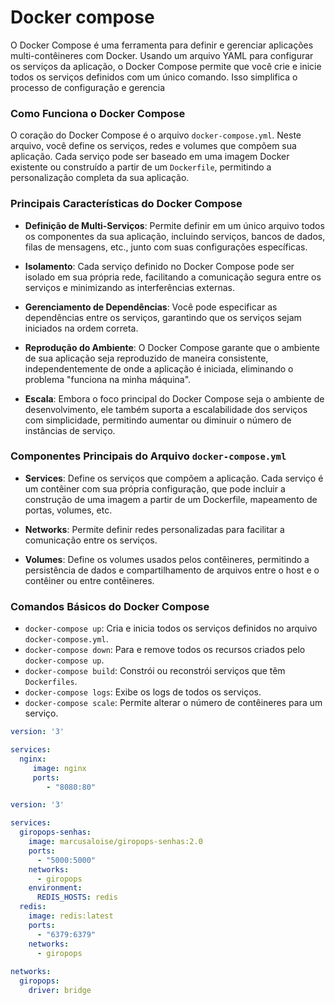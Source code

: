 # Docker compose

O Docker Compose é uma ferramenta para definir e gerenciar aplicações multi-contêineres com Docker. Usando um arquivo YAML para configurar os serviços da aplicação, o Docker Compose permite que você crie e inicie todos os serviços definidos com um único comando. Isso simplifica o processo de configuração e gerencia

### Como Funciona o Docker Compose

O coração do Docker Compose é o arquivo `docker-compose.yml`. Neste arquivo, você define os serviços, redes e volumes que compõem sua aplicação. Cada serviço pode ser baseado em uma imagem Docker existente ou construído a partir de um `Dockerfile`, permitindo a personalização completa da sua aplicação.

### Principais Características do Docker Compose

- **Definição de Multi-Serviços**: Permite definir em um único arquivo todos os componentes da sua aplicação, incluindo serviços, bancos de dados, filas de mensagens, etc., junto com suas configurações específicas.

- **Isolamento**: Cada serviço definido no Docker Compose pode ser isolado em sua própria rede, facilitando a comunicação segura entre os serviços e minimizando as interferências externas.

- **Gerenciamento de Dependências**: Você pode especificar as dependências entre os serviços, garantindo que os serviços sejam iniciados na ordem correta.

- **Reprodução do Ambiente**: O Docker Compose garante que o ambiente de sua aplicação seja reproduzido de maneira consistente, independentemente de onde a aplicação é iniciada, eliminando o problema "funciona na minha máquina".

- **Escala**: Embora o foco principal do Docker Compose seja o ambiente de desenvolvimento, ele também suporta a escalabilidade dos serviços com simplicidade, permitindo aumentar ou diminuir o número de instâncias de serviço.

### Componentes Principais do Arquivo `docker-compose.yml`

- **Services**: Define os serviços que compõem a aplicação. Cada serviço é um contêiner com sua própria configuração, que pode incluir a construção de uma imagem a partir de um Dockerfile, mapeamento de portas, volumes, etc.

- **Networks**: Permite definir redes personalizadas para facilitar a comunicação entre os serviços.

- **Volumes**: Define os volumes usados pelos contêineres, permitindo a persistência de dados e compartilhamento de arquivos entre o host e o contêiner ou entre contêineres.

### Comandos Básicos do Docker Compose

- `docker-compose up`: Cria e inicia todos os serviços definidos no arquivo `docker-compose.yml`.
- `docker-compose down`: Para e remove todos os recursos criados pelo `docker-compose up`.
- `docker-compose build`: Constrói ou reconstrói serviços que têm `Dockerfiles`.
- `docker-compose logs`: Exibe os logs de todos os serviços.
- `docker-compose scale`: Permite alterar o número de contêineres para um serviço.

```yml
version: '3'

services:
  nginx:
     image: nginx
     ports:
        - "8080:80"
```
```yml
version: '3'

services:
  giropops-senhas:
    image: marcusaloise/giropops-senhas:2.0
    ports:
      - "5000:5000"
    networks: 
      - giropops
    environment:
      REDIS_HOSTS: redis
  redis:
    image: redis:latest
    ports:
      - "6379:6379"
    networks:
      - giropops
    
networks:
  giropops:
    driver: bridge    
```